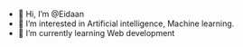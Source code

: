 - 👋 Hi, I’m @Eidaan
- 👀 I’m interested in Artificial intelligence, Machine learning.
- 🌱 I’m currently learning Web development



<!---
Eidaan/Eidaan is a ✨ special ✨ repository because its `README.md` (this file) appears on your GitHub profile.
You can click the Preview link to take a look at your changes.
--->
